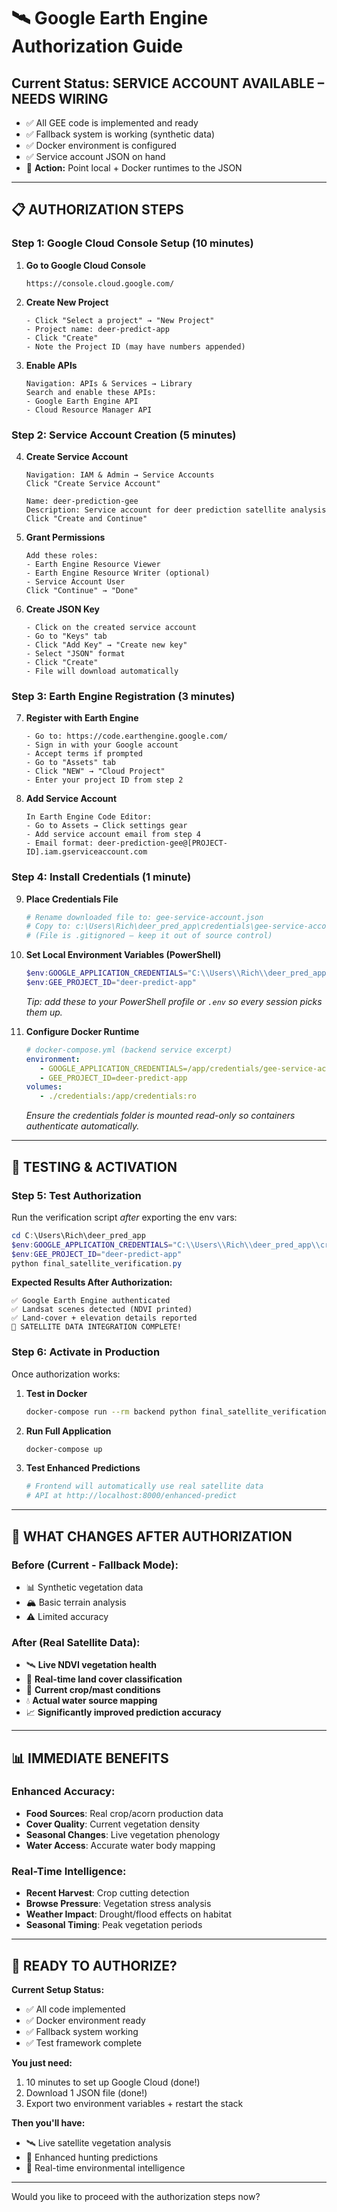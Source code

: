 # 🛰️ Google Earth Engine Authorization Guide

## Current Status: **SERVICE ACCOUNT AVAILABLE – NEEDS WIRING**
- ✅ All GEE code is implemented and ready
- ✅ Fallback system is working (synthetic data)
- ✅ Docker environment is configured
- ✅ Service account JSON on hand
- 🔄 **Action:** Point local + Docker runtimes to the JSON

---

## 📋 AUTHORIZATION STEPS

### Step 1: Google Cloud Console Setup (10 minutes)

1. **Go to Google Cloud Console**
   ```
   https://console.cloud.google.com/
   ```

2. **Create New Project**
   ```
   - Click "Select a project" → "New Project"
   - Project name: deer-predict-app
   - Click "Create"
   - Note the Project ID (may have numbers appended)
   ```

3. **Enable APIs**
   ```
   Navigation: APIs & Services → Library
   Search and enable these APIs:
   - Google Earth Engine API
   - Cloud Resource Manager API
   ```

### Step 2: Service Account Creation (5 minutes)

4. **Create Service Account**
   ```
   Navigation: IAM & Admin → Service Accounts
   Click "Create Service Account"
   
   Name: deer-prediction-gee
   Description: Service account for deer prediction satellite analysis
   Click "Create and Continue"
   ```

5. **Grant Permissions**
   ```
   Add these roles:
   - Earth Engine Resource Viewer
   - Earth Engine Resource Writer (optional)
   - Service Account User
   Click "Continue" → "Done"
   ```

6. **Create JSON Key**
   ```
   - Click on the created service account
   - Go to "Keys" tab
   - Click "Add Key" → "Create new key"
   - Select "JSON" format
   - Click "Create"
   - File will download automatically
   ```

### Step 3: Earth Engine Registration (3 minutes)

7. **Register with Earth Engine**
   ```
   - Go to: https://code.earthengine.google.com/
   - Sign in with your Google account
   - Accept terms if prompted
   - Go to "Assets" tab
   - Click "NEW" → "Cloud Project"
   - Enter your project ID from step 2
   ```

8. **Add Service Account**
   ```
   In Earth Engine Code Editor:
   - Go to Assets → Click settings gear
   - Add service account email from step 4
   - Email format: deer-prediction-gee@[PROJECT-ID].iam.gserviceaccount.com
   ```

### Step 4: Install Credentials (1 minute)

9. **Place Credentials File**
    ```bash
    # Rename downloaded file to: gee-service-account.json
    # Copy to: c:\Users\Rich\deer_pred_app\credentials\gee-service-account.json
    # (File is .gitignored – keep it out of source control)
    ```

10. **Set Local Environment Variables (PowerShell)**
      ```powershell
      $env:GOOGLE_APPLICATION_CREDENTIALS="C:\\Users\\Rich\\deer_pred_app\\credentials\\gee-service-account.json"
      $env:GEE_PROJECT_ID="deer-predict-app"
      ```
      _Tip: add these to your PowerShell profile or `.env` so every session picks them up._

11. **Configure Docker Runtime**
      ```yaml
      # docker-compose.yml (backend service excerpt)
      environment:
         - GOOGLE_APPLICATION_CREDENTIALS=/app/credentials/gee-service-account.json
         - GEE_PROJECT_ID=deer-predict-app
      volumes:
         - ./credentials:/app/credentials:ro
      ```
      _Ensure the credentials folder is mounted read-only so containers authenticate automatically._

---

## 🧪 TESTING & ACTIVATION

### Step 5: Test Authorization

Run the verification script _after_ exporting the env vars:
```powershell
cd C:\Users\Rich\deer_pred_app
$env:GOOGLE_APPLICATION_CREDENTIALS="C:\\Users\\Rich\\deer_pred_app\\credentials\\gee-service-account.json"
$env:GEE_PROJECT_ID="deer-predict-app"
python final_satellite_verification.py
```

**Expected Results After Authorization:**
```
✅ Google Earth Engine authenticated
✅ Landsat scenes detected (NDVI printed)
✅ Land-cover + elevation details reported
🎉 SATELLITE DATA INTEGRATION COMPLETE!
```

### Step 6: Activate in Production

Once authorization works:

1. **Test in Docker**
   ```bash
   docker-compose run --rm backend python final_satellite_verification.py
   ```

2. **Run Full Application**
   ```bash
   docker-compose up
   ```

3. **Test Enhanced Predictions**
   ```bash
   # Frontend will automatically use real satellite data
   # API at http://localhost:8000/enhanced-predict
   ```

---

## 🔄 WHAT CHANGES AFTER AUTHORIZATION

### Before (Current - Fallback Mode):
- 📊 Synthetic vegetation data
- 🏔️ Basic terrain analysis
- ⚠️ Limited accuracy

### After (Real Satellite Data):
- 🛰️ **Live NDVI vegetation health**
- 🌿 **Real-time land cover classification**
- 🍃 **Current crop/mast conditions**
- 💧 **Actual water source mapping**
- 📈 **Significantly improved prediction accuracy**

---

## 📊 IMMEDIATE BENEFITS

### Enhanced Accuracy:
- **Food Sources**: Real crop/acorn production data
- **Cover Quality**: Current vegetation density
- **Seasonal Changes**: Live vegetation phenology
- **Water Access**: Accurate water body mapping

### Real-Time Intelligence:
- **Recent Harvest**: Crop cutting detection
- **Browse Pressure**: Vegetation stress analysis
- **Weather Impact**: Drought/flood effects on habitat
- **Seasonal Timing**: Peak vegetation periods

---

## 🎯 READY TO AUTHORIZE?

**Current Setup Status:**
- ✅ All code implemented
- ✅ Docker environment ready
- ✅ Fallback system working
- ✅ Test framework complete

**You just need:**
1. 10 minutes to set up Google Cloud (done!)
2. Download 1 JSON file (done!)
3. Export two environment variables + restart the stack

**Then you'll have:**
- 🛰️ Live satellite vegetation analysis
- 🎯 Enhanced hunting predictions
- 📡 Real-time environmental intelligence

---

Would you like to proceed with the authorization steps now?
